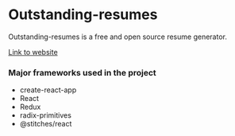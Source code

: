 # Outstanding-resumes

Outstanding-resumes is a free and open source resume generator.

[Link to website](https://outstanding-resumes.netlify.app/)

### Major frameworks used in the project
* create-react-app
* React
* Redux
* radix-primitives
* @stitches/react
